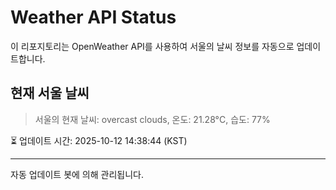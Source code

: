
# Weather API Status

이 리포지토리는 OpenWeather API를 사용하여 서울의 날씨 정보를 자동으로 업데이트합니다.

## 현재 서울 날씨
> 서울의 현재 날씨: overcast clouds, 온도: 21.28°C, 습도: 77%

⏳ 업데이트 시간: 2025-10-12 14:38:44 (KST)

---
자동 업데이트 봇에 의해 관리됩니다.
